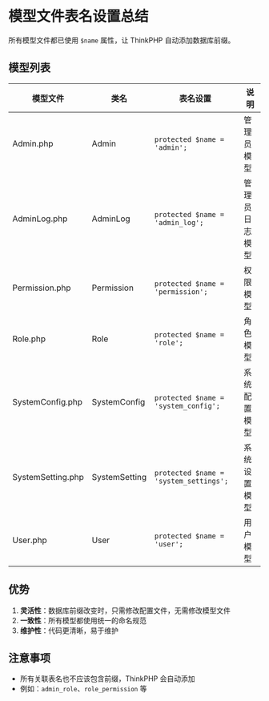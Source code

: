 # 模型文件表名设置总结

所有模型文件都已使用 `$name` 属性，让 ThinkPHP 自动添加数据库前缀。

## 模型列表

| 模型文件 | 类名 | 表名设置 | 说明 |
|---------|------|----------|------|
| Admin.php | Admin | `protected $name = 'admin';` | 管理员模型 |
| AdminLog.php | AdminLog | `protected $name = 'admin_log';` | 管理员日志模型 |
| Permission.php | Permission | `protected $name = 'permission';` | 权限模型 |
| Role.php | Role | `protected $name = 'role';` | 角色模型 |
| SystemConfig.php | SystemConfig | `protected $name = 'system_config';` | 系统配置模型 |
| SystemSetting.php | SystemSetting | `protected $name = 'system_settings';` | 系统设置模型 |
| User.php | User | `protected $name = 'user';` | 用户模型 |

## 优势

1. **灵活性**：数据库前缀改变时，只需修改配置文件，无需修改模型文件
2. **一致性**：所有模型都使用统一的命名规范
3. **维护性**：代码更清晰，易于维护

## 注意事项

- 所有关联表名也不应该包含前缀，ThinkPHP 会自动添加
- 例如：`admin_role`、`role_permission` 等 
